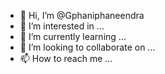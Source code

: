 - 👋 Hi, I’m @Gphaniphaneendra
- 👀 I’m interested in ...
- 🌱 I’m currently learning ...
- 💞️ I’m looking to collaborate on ...
- 📫 How to reach me ...

<!---
Gphaniphaneendra/Gphaniphaneendra is a ✨ special ✨ repository because its `README.md` (this file) appears on your GitHub profile.
You can click the Preview link to take a look at your changes.
--->
